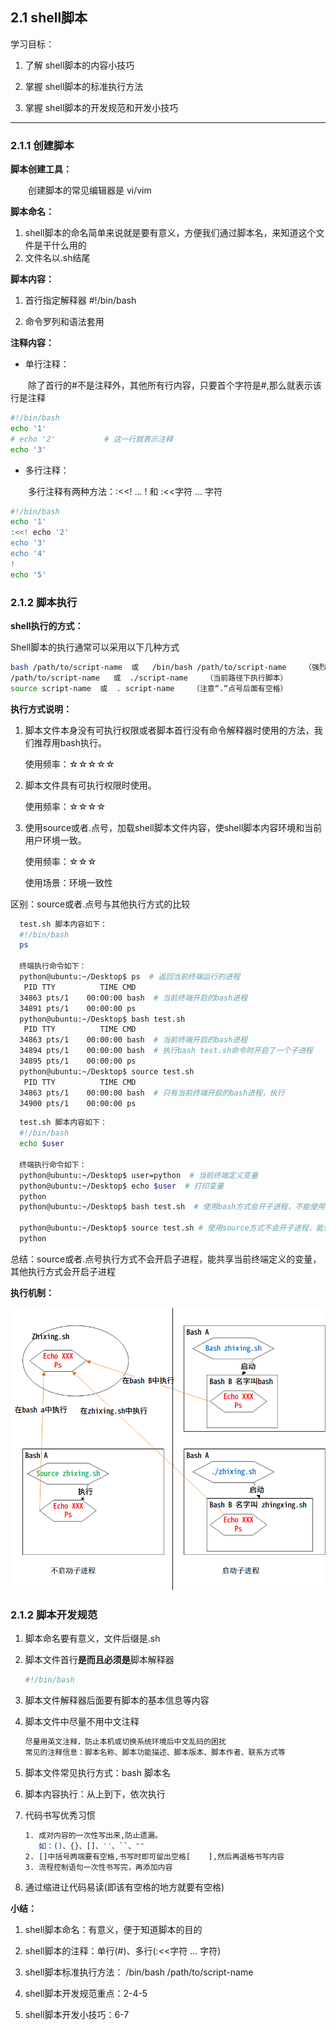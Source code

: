 ## 2.1 shell脚本

学习目标：

1. 了解 shell脚本的内容小技巧

2. 掌握 shell脚本的标准执行方法
3. 掌握 shell脚本的开发规范和开发小技巧

---

### 2.1.1 创建脚本

**脚本创建工具：**

&ensp;&ensp;&ensp;&ensp;创建脚本的常见编辑器是   vi/vim

**脚本命名：**

1. shell脚本的命名简单来说就是要有意义，方便我们通过脚本名，来知道这个文件是干什么用的
2. 文件名以.sh结尾


 **脚本内容：**
 
1. 首行指定解释器  #!/bin/bash

2. 命令罗列和语法套用


 **注释内容：**

- 单行注释：

&ensp;&ensp;&ensp;&ensp;除了首行的#不是注释外，其他所有行内容，只要首个字符是#,那么就表示该行是注释

```bash
#!/bin/bash
echo '1'
# echo '2'           # 这一行就表示注释
echo '3'
```

- 多行注释：

&ensp;&ensp;&ensp;&ensp;多行注释有两种方法：:<<! ... !  和 :<<字符 ... 字符

```bash
#!/bin/bash
echo '1'
:<<! echo '2'
echo '3'
echo '4'
!
echo '5'
```

### 2.1.2 脚本执行

**shell执行的方式：**

Shell脚本的执行通常可以采用以下几种方式
```bash
bash /path/to/script-name  或   /bin/bash /path/to/script-name    （强烈推荐使用）
/path/to/script-name   或  ./script-name    （当前路径下执行脚本）
source script-name  或  . script-name    （注意“.“点号后面有空格）
```

**执行方式说明：**

1. 脚本文件本身没有可执行权限或者脚本首行没有命令解释器时使用的方法，我们推荐用bash执行。

   使用频率：☆☆☆☆☆

2. 脚本文件具有可执行权限时使用。

   使用频率：☆☆☆☆

3. 使用source或者.点号，加载shell脚本文件内容，使shell脚本内容环境和当前用户环境一致。

   使用频率：☆☆☆

   使用场景：环境一致性
   
区别：source或者.点号与其他执行方式的比较

```bash
  test.sh 脚本内容如下：
  #!/bin/bash
  ps
  
  终端执行命令如下：
  python@ubuntu:~/Desktop$ ps  # 返回当前终端运行的进程
   PID TTY          TIME CMD
  34863 pts/1    00:00:00 bash  # 当前终端开启的bash进程
  34891 pts/1    00:00:00 ps
  python@ubuntu:~/Desktop$ bash test.sh 
   PID TTY          TIME CMD
  34863 pts/1    00:00:00 bash  # 当前终端开启的bash进程
  34894 pts/1    00:00:00 bash  # 执行bash test.sh命令时开启了一个子进程
  34895 pts/1    00:00:00 ps
  python@ubuntu:~/Desktop$ source test.sh 
   PID TTY          TIME CMD
  34863 pts/1    00:00:00 bash  # 只有当前终端开启的bash进程，执行
  34900 pts/1    00:00:00 ps
```

```bash
  test.sh 脚本内容如下：
  #!/bin/bash
  echo $user
  
  终端执行命令如下：
  python@ubuntu:~/Desktop$ user=python  # 当前终端定义变量
  python@ubuntu:~/Desktop$ echo $user  # 打印变量
  python
  python@ubuntu:~/Desktop$ bash test.sh  # 使用bash方式会开子进程，不能使用当前终端定义的变量

  python@ubuntu:~/Desktop$ source test.sh # 使用source方式不会开子进程，能使用当前终端定义的变量
  python
```

总结：source或者.点号执行方式不会开启子进程，能共享当前终端定义的变量，其他执行方式会开启子进程

**执行机制：**

![](/assets/shell_exec.png)

### 2.1.2 脚本开发规范

1. 脚本命名要有意义，文件后缀是.sh

2. 脚本文件首行**是而且必须是**脚本解释器

   ```bash
   #!/bin/bash
   ```

3. 脚本文件解释器后面要有脚本的基本信息等内容

4. 脚本文件中尽量不用中文注释

   ```bash
   尽量用英文注释，防止本机或切换系统环境后中文乱码的困扰
   常见的注释信息：脚本名称、脚本功能描述、脚本版本、脚本作者、联系方式等
   ```

5. 脚本文件常见执行方式：bash 脚本名

6. 脚本内容执行：从上到下，依次执行

7. 代码书写优秀习惯

   ```bash
   1. 成对内容的一次性写出来,防止遗漏。
      如：()、{}、[]、''、``、""
   2. []中括号两端要有空格,书写时即可留出空格[    ],然后再退格书写内容
   3. 流程控制语句一次性书写完，再添加内容
   ```

8. 通过缩进让代码易读(即该有空格的地方就要有空格)


**小结：**

1. shell脚本命名：有意义，便于知道脚本的目的

2. shell脚本的注释：单行(#)、多行(:<<字符 ... 字符)

3. shell脚本标准执行方法： /bin/bash /path/to/script-name

4. shell脚本开发规范重点：2-4-5

5. shell脚本开发小技巧：6-7
